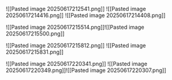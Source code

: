 ![[Pasted image 20250617212541.png]]
![[Pasted image 20250617214416.png]]
![[Pasted image 20250617214408.png]]

![[Pasted image 20250617215514.png]]![[Pasted image 20250617215500.png]]

![[Pasted image 20250617215812.png]]
![[Pasted image 20250617215831.png]]

![[Pasted image 20250617220341.png]]
![[Pasted image 20250617220349.png]]![[Pasted image 20250617220307.png]]

